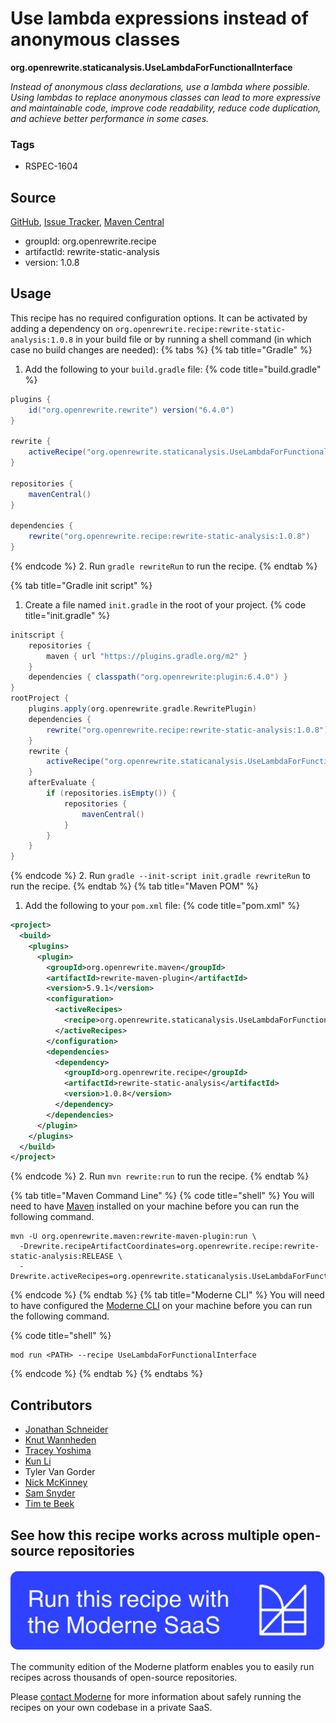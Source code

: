 # Use lambda expressions instead of anonymous classes

**org.openrewrite.staticanalysis.UseLambdaForFunctionalInterface**

_Instead of anonymous class declarations, use a lambda where possible. Using lambdas to replace anonymous classes can lead to more expressive and maintainable code, improve code readability, reduce code duplication, and achieve better performance in some cases._

### Tags

* RSPEC-1604

## Source

[GitHub](https://github.com/openrewrite/rewrite-static-analysis/blob/main/src/main/java/org/openrewrite/staticanalysis/UseLambdaForFunctionalInterface.java), [Issue Tracker](https://github.com/openrewrite/rewrite-static-analysis/issues), [Maven Central](https://central.sonatype.com/artifact/org.openrewrite.recipe/rewrite-static-analysis/1.0.8/jar)

* groupId: org.openrewrite.recipe
* artifactId: rewrite-static-analysis
* version: 1.0.8


## Usage

This recipe has no required configuration options. It can be activated by adding a dependency on `org.openrewrite.recipe:rewrite-static-analysis:1.0.8` in your build file or by running a shell command (in which case no build changes are needed): 
{% tabs %}
{% tab title="Gradle" %}
1. Add the following to your `build.gradle` file:
{% code title="build.gradle" %}
```groovy
plugins {
    id("org.openrewrite.rewrite") version("6.4.0")
}

rewrite {
    activeRecipe("org.openrewrite.staticanalysis.UseLambdaForFunctionalInterface")
}

repositories {
    mavenCentral()
}

dependencies {
    rewrite("org.openrewrite.recipe:rewrite-static-analysis:1.0.8")
}
```
{% endcode %}
2. Run `gradle rewriteRun` to run the recipe.
{% endtab %}

{% tab title="Gradle init script" %}
1. Create a file named `init.gradle` in the root of your project.
{% code title="init.gradle" %}
```groovy
initscript {
    repositories {
        maven { url "https://plugins.gradle.org/m2" }
    }
    dependencies { classpath("org.openrewrite:plugin:6.4.0") }
}
rootProject {
    plugins.apply(org.openrewrite.gradle.RewritePlugin)
    dependencies {
        rewrite("org.openrewrite.recipe:rewrite-static-analysis:1.0.8")
    }
    rewrite {
        activeRecipe("org.openrewrite.staticanalysis.UseLambdaForFunctionalInterface")
    }
    afterEvaluate {
        if (repositories.isEmpty()) {
            repositories {
                mavenCentral()
            }
        }
    }
}
```
{% endcode %}
2. Run `gradle --init-script init.gradle rewriteRun` to run the recipe.
{% endtab %}
{% tab title="Maven POM" %}
1. Add the following to your `pom.xml` file:
{% code title="pom.xml" %}
```xml
<project>
  <build>
    <plugins>
      <plugin>
        <groupId>org.openrewrite.maven</groupId>
        <artifactId>rewrite-maven-plugin</artifactId>
        <version>5.9.1</version>
        <configuration>
          <activeRecipes>
            <recipe>org.openrewrite.staticanalysis.UseLambdaForFunctionalInterface</recipe>
          </activeRecipes>
        </configuration>
        <dependencies>
          <dependency>
            <groupId>org.openrewrite.recipe</groupId>
            <artifactId>rewrite-static-analysis</artifactId>
            <version>1.0.8</version>
          </dependency>
        </dependencies>
      </plugin>
    </plugins>
  </build>
</project>
```
{% endcode %}
2. Run `mvn rewrite:run` to run the recipe.
{% endtab %}

{% tab title="Maven Command Line" %}
{% code title="shell" %}
You will need to have [Maven](https://maven.apache.org/download.cgi) installed on your machine before you can run the following command.

```shell
mvn -U org.openrewrite.maven:rewrite-maven-plugin:run \
  -Drewrite.recipeArtifactCoordinates=org.openrewrite.recipe:rewrite-static-analysis:RELEASE \
  -Drewrite.activeRecipes=org.openrewrite.staticanalysis.UseLambdaForFunctionalInterface
```
{% endcode %}
{% endtab %}
{% tab title="Moderne CLI" %}
You will need to have configured the [Moderne CLI](https://docs.moderne.io/moderne-cli/cli-intro) on your machine before you can run the following command.

{% code title="shell" %}
```shell
mod run <PATH> --recipe UseLambdaForFunctionalInterface
```
{% endcode %}
{% endtab %}
{% endtabs %}

## Contributors
* [Jonathan Schneider](mailto:jkschneider@gmail.com)
* [Knut Wannheden](mailto:knut@moderne.io)
* [Tracey Yoshima](mailto:tracey.yoshima@gmail.com)
* [Kun Li](mailto:kun@moderne.io)
* Tyler Van Gorder
* [Nick McKinney](mailto:mckinneynicholas@gmail.com)
* [Sam Snyder](mailto:sam@moderne.io)
* [Tim te Beek](mailto:tim@moderne.io)


## See how this recipe works across multiple open-source repositories

[![Moderne Link Image](/.gitbook/assets/ModerneRecipeButton.png)](https://app.moderne.io/recipes/org.openrewrite.staticanalysis.UseLambdaForFunctionalInterface)

The community edition of the Moderne platform enables you to easily run recipes across thousands of open-source repositories.

Please [contact Moderne](https://moderne.io/product) for more information about safely running the recipes on your own codebase in a private SaaS.
